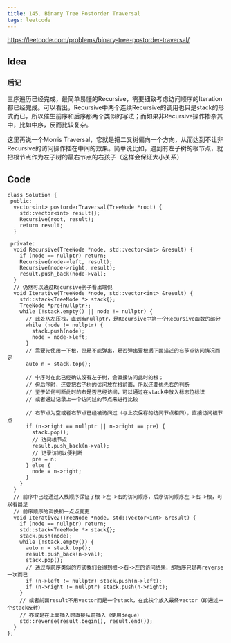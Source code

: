 ```yaml
---
title: 145. Binary Tree Postorder Traversal
tags: leetcode
---
```


https://leetcode.com/problems/binary-tree-postorder-traversal/

## Idea

### 后记

三序遍历已经完成，最简单易懂的Recursive，需要细致考虑访问顺序的Iteration都已经完成。可以看出，Recursive中两个连续Recursive的调用也只是stack的形式而已，所以催生前序和后序那两个类似的写法；而如果非Recursive操作掺杂其中，比如中序，反而比较复杂。

这里再说一个Morris Traversal，它就是把二叉树偏向一个方向，从而达到不让非Recursive的访问操作插在中间的效果。简单说比如，遇到有左子树的根节点，就把根节点作为左子树的最右节点的右孩子（这样会保证大小关系）

## Code

```cpp=
class Solution {
 public:
  vector<int> postorderTraversal(TreeNode *root) {
    std::vector<int> result{};
    Recursive(root, result);
    return result;
  }

 private:
  void Recursive(TreeNode *node, std::vector<int> &result) {
    if (node == nullptr) return;
    Recursive(node->left, result);
    Recursive(node->right, result);
    result.push_back(node->val);
  }
  // 仍然可以通过Recursive例子看出端倪
  void Iterative(TreeNode *node, std::vector<int> &result) {
    std::stack<TreeNode *> stack{};
    TreeNode *pre{nullptr};
    while (!stack.empty() || node != nullptr) {
      // 此处从左压栈，直到有nullptr，是Recursive中第一个Recursive函数的部分
      while (node != nullptr) {
        stack.push(node);
        node = node->left;
      }
      // 需要先使用一下根，但是不能弹出，是否弹出要根据下面描述的右节点访问情况而定
      auto n = stack.top();

      // 中序时在此已经确认没有左子树，会直接访问此时的根；
      // 但后序时，还要把右子树的访问放在根前面，所以还要优先右的判断
      // 至于如何判断此时的右是否已经访问，可以通过在stack中放入标志位标识
      // 或者通过记录上一个访问过的节点来进行比较

      // 右节点为空或者右节点已经被访问过（与上次保存的访问节点相同），直接访问根节点
      if (n->right == nullptr || n->right == pre) {
        stack.pop();
        // 访问根节点
        result.push_back(n->val);
        // 记录访问以便判断
        pre = n;
      } else {
        node = n->right;
      }
    }
  }
  // 前序中已经通过入栈顺序保证了根->左->右的访问顺序，后序访问顺序左->右->根，可以看出是
  // 前序顺序的调换和一点点变更
  void Iterative2(TreeNode *node, std::vector<int> &result) {
    if (node == nullptr) return;
    std::stack<TreeNode *> stack{};
    stack.push(node);
    while (!stack.empty()) {
      auto n = stack.top();
      result.push_back(n->val);
      stack.pop();
      // 通过与前序类似的方式我们会得到根->右->左的访问结果，那后序只是再reverse一次而已
      if (n->left != nullptr) stack.push(n->left);
      if (n->right != nullptr) stack.push(n->right);
    }
    // 或者前面result不用vector而是一个stack，在此挨个放入最终vector（即通过一个stack反转）
    // 亦或是在上面插入时直接从前插入（使用deque）
    std::reverse(result.begin(), result.end());
  }
};
```